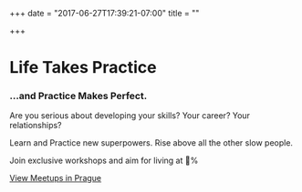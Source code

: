 +++
date = "2017-06-27T17:39:21-07:00"
title = ""

+++
# Life Takes Practice

### ...and Practice Makes Perfect.

Are you serious about developing your skills? Your career? Your relationships?

Learn and Practice new superpowers. Rise above all the other slow people.

Join exclusive workshops and aim for living at 💯%

[View Meetups in Prague](https://meetup.com/prakti-prague/events)